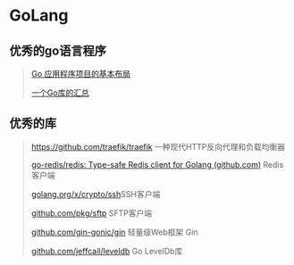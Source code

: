 # GoLang

## 优秀的go语言程序

> [Go 应用程序项目的基本布局](https://github.com/golang-standards/project-layout/blob/master/README_zh.md)
> 
> [一个Go库的汇总](https://github.com/avelino/awesome-go)

## 优秀的库

> https://github.com/traefik/traefik  一种现代HTTP反向代理和负载均衡器
> 
> [go-redis/redis: Type-safe Redis client for Golang (github.com)](https://github.com/go-redis/redis) Redis 客户端
> 
> [golang.org/x/crypto/ssh](golang.org/x/crypto/ssh)SSH客户端
> 
> [github.com/pkg/sftp](github.com/pkg/sftp) SFTP客户端
> 
> [github.com/gin-gonic/gin](github.com/gin-gonic/gin) 轻量级Web框架 Gin
> 
> [github.com/jeffcail/leveldb](github.com/jeffcail/leveldb ) Go LevelDb库
